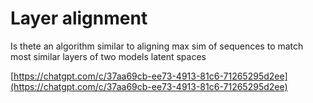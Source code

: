 # Layer alignment

Is thete an algorithm similar to aligning max sim of sequences to match most similar layers of two models latent spaces

[https://chatgpt.com/c/37aa69cb-ee73-4913-81c6-71265295d2ee](https://chatgpt.com/c/37aa69cb-ee73-4913-81c6-71265295d2ee)